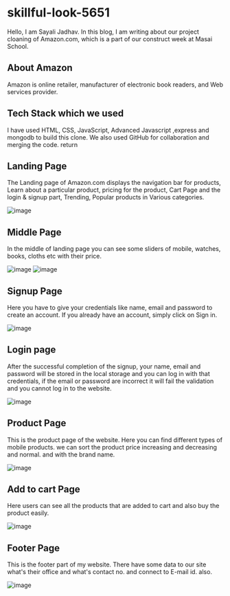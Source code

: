 # skillful-look-5651

Hello, I am Sayali Jadhav. In this blog, I am writing about our project cloaning of Amazon.com, which is a part of our construct week at Masai School.


## About Amazon
Amazon is online retailer, manufacturer of electronic book readers, and Web services provider.

## Tech Stack which we used
 I have used HTML, CSS, JavaScript, Advanced Javascript ,express and mongodb to build this clone. We also used GitHub for collaboration and merging the code. return
 
## Landing Page
The Landing page of Amazon.com displays the navigation bar for products, Learn about a particular product, pricing for the product, Cart Page and the login & signup part, Trending, Popular products in Various categories.

![image](https://github.com/sayalip2316/skillful-look-5651-new/assets/119415321/a0dffc81-a655-46ae-9b67-45de5e0ca9cb)

## Middle Page
In the middle of landing page you can see some sliders of mobile, watches, books, cloths etc with their price.

![image](https://github.com/sayalip2316/skillful-look-5651-new/assets/119415321/f7e70a90-9223-4eac-b850-d7b134ce3a6f)
![image](https://github.com/sayalip2316/skillful-look-5651-new/assets/119415321/a998a699-6795-456d-b62d-0bebf056047c)


## Signup Page
Here you have to give your credentials like name, email and password to create an account. If you already have an account, simply click on Sign in.

![image](https://github.com/sayalip2316/skillful-look-5651-new/assets/119415321/9009d623-b80d-4709-b994-756001792929)

## Login page
After the successful completion of the signup, your name, email and password will be stored in the local storage and you can log in with that credentials, if the email or password are incorrect it will fail the validation and you cannot log in to the website.

![image](https://github.com/sayalip2316/skillful-look-5651-new/assets/119415321/f5167903-ea25-4cc0-a978-2750c7551849)

## Product Page
This is the product page of the website. Here you can find different types of mobile products. we can sort the product price increasing and decreasing and normal. and with the brand name.

![image](https://github.com/sayalip2316/skillful-look-5651-new/assets/119415321/3a27f0c1-4dfc-4005-8bff-dc0e0157cd00)

## Add to cart Page
Here users can see all the products that are added to cart and also buy the product easily.

![image](https://github.com/sayalip2316/skillful-look-5651-new/assets/119415321/fa5839e3-ca2c-403a-890e-54c4b9efeec4)

## Footer Page
This is the footer part of my website. There have some data to our site what's their office and what's contact no. and connect to E-mail id. also.

![image](https://github.com/sayalip2316/skillful-look-5651-new/assets/119415321/f4bf5898-351d-44ec-a0e0-4123e36a1f02)
